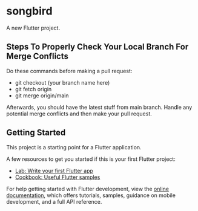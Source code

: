 # songbird

A new Flutter project.

## Steps To Properly Check Your Local Branch For Merge Conflicts

Do these commands before making a pull request:
- git checkout (your branch name here)
- git fetch origin
- git merge origin/main

Afterwards, you should have the latest stuff from main branch. Handle any potential merge conflicts
and then make your pull request.

## Getting Started

This project is a starting point for a Flutter application.

A few resources to get you started if this is your first Flutter project:

- [Lab: Write your first Flutter app](https://docs.flutter.dev/get-started/codelab)
- [Cookbook: Useful Flutter samples](https://docs.flutter.dev/cookbook)

For help getting started with Flutter development, view the
[online documentation](https://docs.flutter.dev/), which offers tutorials,
samples, guidance on mobile development, and a full API reference.
